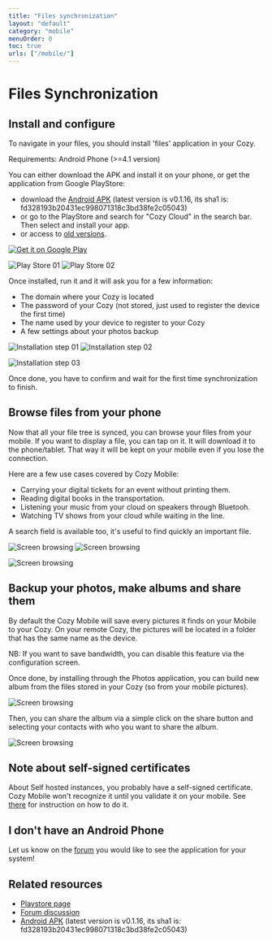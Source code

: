 ```yaml
---
title: "Files synchronization"
layout: "default"
category: "mobile"
menuOrder: 0
toc: true
urls: ["/mobile/"]
---
```

# Files Synchronization

## Install and configure

To navigate in your files, you should install 'files' application in your Cozy.

Requirements: Android Phone (>=4.1 version)

You can either download the APK and install it on your phone, or get the application from Google PlayStore:

* download the [Android APK](https://files.cozycloud.cc/android/CozyMobile_lastest.apk) (latest version is v0.1.16, its sha1 is: fd328193b20431ec998071318c3bd38fe2c05043)
* or go to the PlayStore and search for "Cozy Cloud" in the search bar. Then select and install your app.
* or access to [old versions](https://files.cozycloud.cc/android/).


<a href="https://play.google.com/store/apps/details?id=io.cozy.files_client">
  <img alt="Get it on Google Play"
       src="https://developer.android.com/images/brand/en_app_rgb_wo_45.png"
   />
</a>


![Play Store 01](/assets/images/mobile/playstore_01.png)
![Play Store 02](/assets/images/mobile/playstore_02.png)

Once installed, run it and it will ask you for a
few information:

* The domain where your Cozy is located
* The password of your Cozy (not stored, just used to register the device the
  first time)
* The name used by your device to register to your Cozy
* A few settings about your photos backup

![Installation step 01](/assets/images/mobile/install_01.png)
![Installation step 02](/assets/images/mobile/install_02.png)

![Installation step 03](/assets/images/mobile/install_03.png)

Once done, you have to confirm and wait for the first time synchronization to
finish.

## Browse files from your phone

Now that all your file tree is synced, you can browse your files from your
mobile. If you want to display a file, you can tap on it. It will download it
to the phone/tablet.  That way it will be kept on your mobile even if you lose
the connection.

Here are a few use cases covered by Cozy Mobile:

* Carrying your digital tickets for an event without printing them.
* Reading digital books in the transportation.
* Listening your music from your cloud on speakers through Bluetooh.
* Watching TV shows from your cloud while waiting in the line.

A search field is available too, it's useful to find quickly an important file.

![Screen browsing](/assets/images/mobile/screen_01.png)
![Screen browsing](/assets/images/mobile/screen_02.png)

![Screen browsing](/assets/images/mobile/screen_03.png)


## Backup your photos, make albums and share them

By default the Cozy Mobile will save every pictures it finds on your Mobile to
your Cozy. On your remote Cozy, the pictures will be located in a folder that
has the same name as the device.

NB: If you want to save bandwidth, you can disable this feature via the
configuration screen.

Once done, by installing through the Photos application,
you can build new album from the files stored in your Cozy (so from your
mobile pictures).

![Screen browsing](/assets/images/mobile/photos_01.png)

Then, you can share the album via a simple click on the share button and
selecting your contacts with who you want to share the album.

![Screen browsing](/assets/images/mobile/photos_02.png)

## Note about self-signed certificates
About Self hosted instances, you probably have a self-signed certificate.
Cozy Mobile won't recognize it until you validate it on your mobile. See
[there](http://davdroid.bitfire.at/faq/entry/importing-a-certificate)
for instruction on how to do it.

## I don't have an Android Phone
Let us know on the [forum](https://forum.cozy.io/) you would like to see the application for your system!

## Related resources
* [Playstore page](https://play.google.com/store/apps/details?id=io.cozy.files_client&hl=)
* [Forum discussion](https://forum.cozy.io/t/i-tried-cozy-mobile/188)
* [Android APK](https://files.cozycloud.cc/android/CozyMobile_lastest.apk) (latest version is v0.1.16, its sha1 is: fd328193b20431ec998071318c3bd38fe2c05043)
